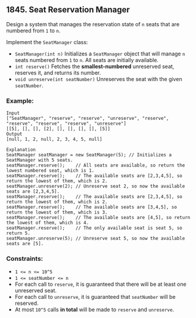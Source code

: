 ## 1845. Seat Reservation Manager

Design a system that manages the reservation state of ```n``` seats that are numbered from ```1``` to ```n```.

Implement the ```SeatManager``` class:

* ```SeatManager(int n)``` Initializes a ```SeatManager``` object that will manage ```n``` seats numbered from ```1``` to ```n```. All seats are initially available.
* ```int reserve()``` Fetches the **smallest-numbered** unreserved seat, reserves it, and returns its number.
* ```void unreserve(int seatNumber)``` Unreserves the seat with the given ```seatNumber```.


### Example:
```
Input
["SeatManager", "reserve", "reserve", "unreserve", "reserve", "reserve", "reserve", "reserve", "unreserve"]
[[5], [], [], [2], [], [], [], [], [5]]
Output
[null, 1, 2, null, 2, 3, 4, 5, null]

Explanation
SeatManager seatManager = new SeatManager(5); // Initializes a SeatManager with 5 seats.
seatManager.reserve();    // All seats are available, so return the lowest numbered seat, which is 1.
seatManager.reserve();    // The available seats are [2,3,4,5], so return the lowest of them, which is 2.
seatManager.unreserve(2); // Unreserve seat 2, so now the available seats are [2,3,4,5].
seatManager.reserve();    // The available seats are [2,3,4,5], so return the lowest of them, which is 2.
seatManager.reserve();    // The available seats are [3,4,5], so return the lowest of them, which is 3.
seatManager.reserve();    // The available seats are [4,5], so return the lowest of them, which is 4.
seatManager.reserve();    // The only available seat is seat 5, so return 5.
seatManager.unreserve(5); // Unreserve seat 5, so now the available seats are [5].
```

### Constraints:

* ```1 <= n <= 10^5```
* ```1 <= seatNumber <= n```
* For each call to ```reserve```, it is guaranteed that there will be at least one unreserved seat.
* For each call to ```unreserve```, it is guaranteed that ```seatNumber``` will be reserved.
* At most ```10^5``` calls **in total** will be made to ```reserve``` and ```unreserve```.